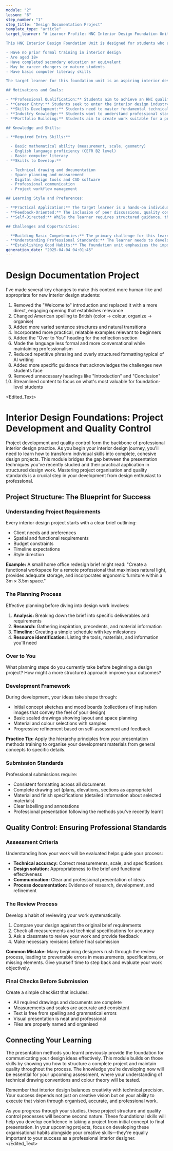 ```yaml
---
module: "2"
lesson: "6"
step_number: "1"
step_title: "Design Documentation Project"
template_type: "article"
target_learner: "# Learner Profile: HNC Interior Design Foundation Unit

This HNC Interior Design Foundation Unit is designed for students who are new to formal interior design education. These students typically:

- Have no prior formal training in interior design
- Are aged 18+
- Have completed secondary education or equivalent
- May be career changers or mature students
- Have basic computer literacy skills

The target learner for this foundation unit is an aspiring interior designer without formal training who seeks structured entry into the profession. These diverse individuals—often career-changers or mature students with completed secondary education—share a drive for professional qualification and industry-relevant skills development. The ideal learner possesses basic mathematical ability, English proficiency, and computer literacy, while demonstrating readiness to develop technical drawing, space planning, and digital design competencies. This learner thrives in hands-on, practical environments where theoretical knowledge translates to tangible outcomes, and values constructive feedback while gradually developing self-directed learning capabilities. They face challenges in building fundamental technical skills from a beginner level, understanding professional standards, and establishing organizational discipline. Nonetheless, they demonstrate commitment to mastering the collaborative, detail-oriented aspects of interior design practice through minimal structured exercises, progressive skill development, and reflective practice—ultimately seeking to emerge as confident junior designers with foundational competence and a basic preliminary professional portfolio.

## Motivations and Goals:

- **Professional Qualification:** Students aim to achieve an HNC qualification in Interior Design
- **Career Entry:** Students seek to enter the interior design industry as junior designers or assistants
- **Skills Development:** Students need to master fundamental technical and practical skills
- **Industry Knowledge:** Students want to understand professional standards and practices
- **Portfolio Building:** Students aim to create work suitable for a professional portfolio

## Knowledge and Skills:

- **Required Entry Skills:**

  - Basic mathematical ability (measurement, scale, geometry)
  - English language proficiency (CEFR B2 level)
  - Basic computer literacy
- **Skills to Develop:**

  - Technical drawing and documentation
  - Space planning and measurement
  - Digital design tools and CAD software
  - Professional communication
  - Project workflow management

## Learning Style and Preferences:

- **Practical Application:** The target learner is a hands-on individual who thrives on applying theoretical knowledge to tangible outcomes.
- **Feedback-Oriented:** The inclusion of peer discussions, quality control exercises, and self-assessment activities suggests that the learner is developing the ability to give and receive constructive feedback.
- **Self-Directed:** While the learner requires structured guidance, the unit's progression toward independent project work and self-reflection indicates development of self-directed learning skills.

## Challenges and Opportunities:

- **Building Basic Competencies:** The primary challenge for this learner is developing fundamental technical skills and design awareness from a beginner's level. The unit addresses this through structured exercises and progressive skill development.
- **Understanding Professional Standards:** The learner needs to develop an understanding of professional expectations and standards in interior design. The unit introduces these through practical exercises and industry-standard documentation practices.
- **Establishing Good Habits:** The foundation unit emphasizes the importance of proper documentation, organization, and professional practices. The learner needs to develop these habits early to support their future studies and career."
generation_date: "2025-04-04 04:01:45"
---
```


# Design Documentation Project

<Explanation>
I've made several key changes to make this content more human-like and appropriate for new interior design students:

1. Removed the "Welcome to" introduction and replaced it with a more direct, engaging opening that establishes relevance
2. Changed American spelling to British (color → colour, organize → organise)
3. Added more varied sentence structures and natural transitions
4. Incorporated more practical, relatable examples relevant to beginners
5. Added the "Over to You" heading for the reflection section
6. Made the language less formal and more conversational while maintaining professionalism
7. Reduced repetitive phrasing and overly structured formatting typical of AI writing
8. Added more specific guidance that acknowledges the challenges new students face
9. Removed unnecessary headings like "Introduction" and "Conclusion"
10. Streamlined content to focus on what's most valuable for foundation-level students
</Explanation>

<Edited_Text>
# Interior Design Foundations: Project Development and Quality Control

Project development and quality control form the backbone of professional interior design practice. As you begin your interior design journey, you'll need to learn how to transform individual skills into complete, cohesive design projects. This module bridges the gap between the presentation techniques you've recently studied and their practical application in structured design work. Mastering project organisation and quality standards is a crucial step in your development from design enthusiast to professional.

## Project Structure: The Blueprint for Success

### Understanding Project Requirements

Every interior design project starts with a clear brief outlining:

* Client needs and preferences
* Spatial and functional requirements
* Budget constraints
* Timeline expectations
* Style direction

**Example:** A small home office redesign brief might read: "Create a functional workspace for a remote professional that maximises natural light, provides adequate storage, and incorporates ergonomic furniture within a 3m × 3.5m space."

### The Planning Process

Effective planning before diving into design work involves:

1. **Analysis:** Breaking down the brief into specific deliverables and requirements
2. **Research:** Gathering inspiration, precedents, and material information
3. **Timeline:** Creating a simple schedule with key milestones
4. **Resource identification:** Listing the tools, materials, and information you'll need

### Over to You

What planning steps do you currently take before beginning a design project? How might a more structured approach improve your outcomes?

### Development Framework

During development, your ideas take shape through:

* Initial concept sketches and mood boards (collections of inspiration images that convey the feel of your design)
* Basic scaled drawings showing layout and space planning
* Material and colour selections with samples
* Progressive refinement based on self-assessment and feedback

**Practice Tip:** Apply the hierarchy principles from your presentation methods training to organise your development materials from general concepts to specific details.

### Submission Standards

Professional submissions require:

* Consistent formatting across all documents
* Complete drawing set (plans, elevations, sections as appropriate)
* Material and finish specifications (detailed information about selected materials)
* Clear labelling and annotations
* Professional presentation following the methods you've recently learnt

## Quality Control: Ensuring Professional Standards

### Assessment Criteria

Understanding how your work will be evaluated helps guide your process:

* **Technical accuracy:** Correct measurements, scale, and specifications
* **Design solution:** Appropriateness to the brief and functional effectiveness
* **Communication:** Clear and professional presentation of ideas
* **Process documentation:** Evidence of research, development, and refinement

### The Review Process

Develop a habit of reviewing your work systematically:

1. Compare your design against the original brief requirements
2. Check all measurements and technical specifications for accuracy
3. Ask a classmate to review your work and provide feedback
4. Make necessary revisions before final submission

**Common Mistake:** Many beginning designers rush through the review process, leading to preventable errors in measurements, specifications, or missing elements. Give yourself time to step back and evaluate your work objectively.

### Final Checks Before Submission

Create a simple checklist that includes:

* All required drawings and documents are complete
* Measurements and scales are accurate and consistent
* Text is free from spelling and grammatical errors
* Visual presentation is neat and professional
* Files are properly named and organised

## Connecting Your Learning

The presentation methods you learnt previously provide the foundation for communicating your design ideas effectively. This module builds on those skills by showing you how to structure a complete project and maintain quality throughout the process. The knowledge you're developing now will be essential for your upcoming assessment, where your understanding of technical drawing conventions and colour theory will be tested.

Remember that interior design balances creativity with technical precision. Your success depends not just on creative vision but on your ability to execute that vision through organised, accurate, and professional work.

As you progress through your studies, these project structure and quality control processes will become second nature. These foundational skills will help you develop confidence in taking a project from initial concept to final presentation. In your upcoming projects, focus on developing these organisational habits alongside your creative skills—they're equally important to your success as a professional interior designer.
</Edited_Text>